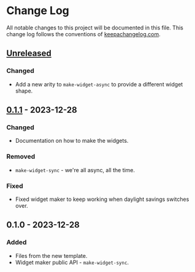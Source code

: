 # Change Log
All notable changes to this project will be documented in this file. This change log follows the conventions of [keepachangelog.com](http://keepachangelog.com/).

## [Unreleased]
### Changed
- Add a new arity to `make-widget-async` to provide a different widget shape.

## [0.1.1] - 2023-12-28
### Changed
- Documentation on how to make the widgets.

### Removed
- `make-widget-sync` - we're all async, all the time.

### Fixed
- Fixed widget maker to keep working when daylight savings switches over.

## 0.1.0 - 2023-12-28
### Added
- Files from the new template.
- Widget maker public API - `make-widget-sync`.

[Unreleased]: https://github.com/your-name/game2048/compare/0.1.1...HEAD
[0.1.1]: https://github.com/your-name/game2048/compare/0.1.0...0.1.1
